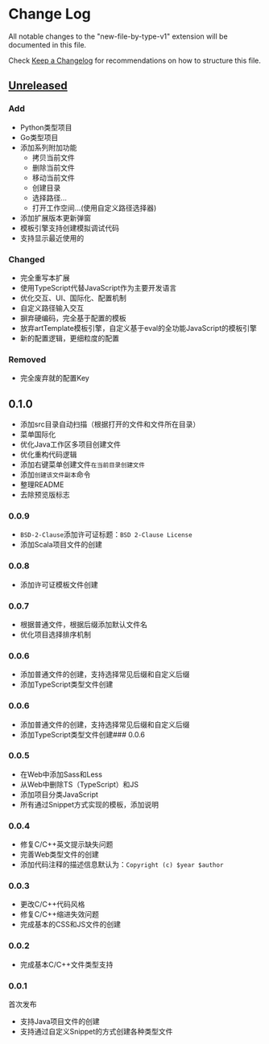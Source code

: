 # Change Log

All notable changes to the "new-file-by-type-v1" extension will be documented in this file.

Check [Keep a Changelog](http://keepachangelog.com/) for recommendations on how to structure this file.

## [Unreleased]

### Add

* Python类型项目
* Go类型项目
* 添加系列附加功能
  * 拷贝当前文件
  * 删除当前文件
  * 移动当前文件
  * 创建目录
  * 选择路径...
  * 打开工作空间...(使用自定义路径选择器)
* 添加扩展版本更新弹窗
* 模板引擎支持创建模拟调试代码
* 支持显示最近使用的

### Changed

* 完全重写本扩展
* 使用TypeScript代替JavaScript作为主要开发语言
* 优化交互、UI、国际化、配置机制
* 自定义路径输入交互
* 摒弃硬编码，完全基于配置的模板
* 放弃artTemplate模板引擎，自定义基于eval的全功能JavaScript的模板引擎
* 新的配置逻辑，更细粒度的配置

### Removed

* 完全废弃就的配置Key

## 0.1.0

* 添加src目录自动扫描（根据打开的文件和文件所在目录）
* 菜单国际化
* 优化Java工作区多项目创建文件
* 优化重构代码逻辑
* 添加右键菜单创建文件`在当前目录创建文件`
* 添加`创建该文件副本`命令
* 整理README
* 去除预览版标志

### 0.0.9

* `BSD-2-Clause`添加许可证标题：`BSD 2-Clause License`
* 添加Scala项目文件的创建

### 0.0.8

* 添加许可证模板文件创建

### 0.0.7

* 根据普通文件，根据后缀添加默认文件名
* 优化项目选择排序机制

### 0.0.6

* 添加普通文件的创建，支持选择常见后缀和自定义后缀
* 添加TypeScript类型文件创建

### 0.0.6

* 添加普通文件的创建，支持选择常见后缀和自定义后缀
* 添加TypeScript类型文件创建### 0.0.6

### 0.0.5

* 在Web中添加Sass和Less
* 从Web中删除TS（TypeScript）和JS
* 添加项目分类JavaScript
* 所有通过Snippet方式实现的模板，添加说明

### 0.0.4

* 修复C/C++英文提示缺失问题
* 完善Web类型文件的创建
* 添加代码注释的描述信息默认为：`Copyright (c) $year $author`

### 0.0.3

* 更改C/C++代码风格
* 修复C/C++缩进失效问题
* 完成基本的CSS和JS文件的创建

### 0.0.2

* 完成基本C/C++文件类型支持

### 0.0.1

首次发布

* 支持Java项目文件的创建
* 支持通过自定义Snippet的方式创建各种类型文件

[Unreleased]: https://github.com/rectcircle/new-file-by-type/compare/v0.1.0...HEAD
